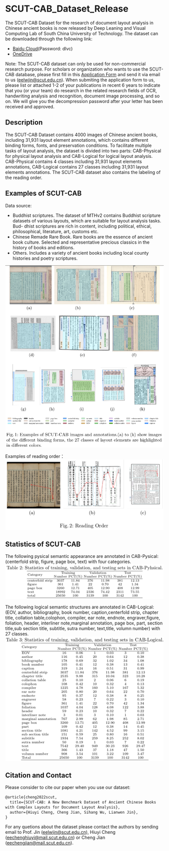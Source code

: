 # SCUT-CAB_Dataset_Release
The SCUT-CAB Dataset for the research of document layout analysis in Chinese ancient books is now released by Deep Leaning and Visual Computing Lab of South China University of Technology. The dataset can be downloaded through the following link:

- [Baidu Cloud](https://pan.baidu.com/s/1xxgt3olnC3nh4-nf7K9Nvg)(Password: dlvc)
- [OneDrive](https://1drv.ms/u/s!AkXauEAZ68NKoQoaUccK7MjVetNq?e=RcQD8t) 


Note: The SCUT-CAB dataset can only be used for non-commercial research purpose. For scholars or organization who wants to use the SCUT-CAB database, please first fill in this [Application Form](Application_Form/Application_Form_for_Using_SCUT-CAB_2022.doc) and send it via email to us ([eelwjin@scut.edu.cn](mailto:eelwjin@scut.edu.cn)). When submiting the application form to us, please list or attached 1-2 of your publications in recent 6 years to indicate that you (or your team) do research in the related research fields of OCR, handwriting analysis and recognition, document image processing, and so on. We will give you the decompression password after your letter has been received and approved. 

## Description

The SCUT-CAB Dataset contains 4000  images of Chinese ancient books, including 31,931 layout element
annotations, which contains different binding forms, fonts, and preservation conditions. To facilitate multiple tasks
of layout analysis, the dataset is divided into two parts: CAB-Physical for physical layout analysis and CAB-Logical for logical layout analysis. 
CAB-Physical contains 4 classes including 31,931 layout elements annotations, CAB-Logical contains 27 classes including 31,931 layout
elements annotations. The SCUT-CAB dataset also contains the labeling of the reading order.

## Examples of SCUT-CAB
Data source:
  + Buddhist scriptures. The dataset of MTHv2 contains Buddhist scripture
datasets of various layouts, which are suitable for layout analysis tasks. Bud-
dhist scriptures are rich in content, including political, ethical, philosophical,
literature, art, customs etc.
+ Chinese Remade Rare Book. Rare books are the essence of ancient book
culture. Selected and representative precious classics in the history of books
and editions.
+ Others. Includes a variety of ancient books including local county histories
and poetry scriptures.

![examples](img/cab_examples.png)

Examples of reading order：
![reading_order](img/cab_reading_order.png)

## Statistics of SCUT-CAB

The following pysical semantic appearance are annotated in CAB-Pysical:(centerfold strip, figure, page box,
text) with four categories.
![physical](img/cab_physical.png)

The following logical semantic structures are annotated in CAB-Logical: (EOV, author, bibliography, book number,
caption,centerfold strip, chapter title, collation table,colophon, compiler, ear note, endnote,
engraver,figure, foliation, header, interliner note,marginal annotation, page
box, part, section title,sub section title, subtitle, sutra number, text,title,
volumn number) with 27 classes.
![logical](img/cab_logical.png)

## Citation and Contact
Please consider to cite our paper when you use our dataset:
```
@article{cheng2022scut,
  title={SCUT-CAB: A New Benchmark Dataset of Ancient Chinese Books with Complex Layouts for Document Layout Analysis},
  author={Hiuyi Cheng, Cheng Jian, Sihang Wu, Lianwen Jin},
}
```
For any quetions about the dataset please contact the authors by sending email to Prof. Jin
([eelwjin@scut.edu.cn](mailto:eelwjin@scut.edu.cn)), Hiuyi Cheng
([eechenghiuyi@mail.scut.edu.cn](mailto:eechenghiuyi@mail.scut.edu.cn)) or Cheng Jian 
([eechengjian@mail.scut.edu.cn](mailto:eechengjian@mail.scut.edu.cn)).

